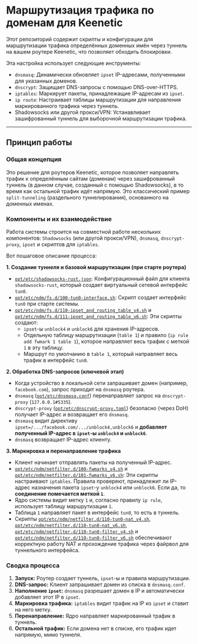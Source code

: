 # Маршрутизация трафика по доменам для Keenetic

Этот репозиторий содержит скрипты и конфигурации для маршрутизации трафика определённых доменных имён через туннель на вашем роутере Keenetic, что позволяет обходить блокировки.

Эта настройка использует следующие инструменты:

- `dnsmasq`: Динамически обновляет `ipset` IP-адресами, полученными для указанных доменов.
- `dnscrypt`: Защищает DNS-запросы с помощью DNS-over-HTTPS.
- `iptables`: Маркирует пакеты, принадлежащие IP-адресам из `ipset`.
- `ip route`: Настраивает таблицы маршрутизации для направления маркированного трафика через туннель.
- Shadowsocks или другой прокси/VPN: Устанавливает зашифрованный туннель для выборочной маршрутизации трафика.

---

## Принцип работы

### Общая концепция

Это решение для роутеров Keenetic, которое позволяет направлять трафик к определённым сайтам (доменам) через зашифрованный туннель (в данном случае, созданный с помощью Shadowsocks), в то время как остальной трафик идёт напрямую. Это классический пример `split-tunneling` (раздельного туннелирования), основанного на доменных именах.

### Компоненты и их взаимодействие

Работа системы строится на совместной работе нескольких компонентов: `Shadowsocks` (или другой прокси/VPN), `dnsmasq`, `dnscrypt-proxy`, `ipset` и скриптов для `iptables`.

Вот пошаговое описание процесса:

**1. Создание туннеля и базовой маршрутизации (при старте роутера)**

*   [`opt/etc/shadowsocks-rust.json`](opt/etc/shadowsocks-rust.json): Конфигурационный файл для клиента `shadowsocks-rust`, который создает виртуальный сетевой интерфейс `tun0`.
*   [`opt/etc/ndm/fs.d/100-tun0-interface.sh`](opt/etc/ndm/fs.d/100-tun0-interface.sh): Скрипт создает интерфейс `tun0` при старте системы.
*   [`opt/etc/ndm/fs.d/110-ipset_and_routing_table_v4.sh`](opt/etc/ndm/fs.d/110-ipset_and_routing_table_v4.sh) и [`opt/etc/ndm/fs.d/111-ipset_and_routing_table_v6.sh`](opt/etc/ndm/fs.d/111-ipset_and_routing_table_v6.sh): Эти скрипты создают:
    *   `ipset`-ы `unblock4` и `unblock6` для хранения IP-адресов.
    *   Отдельную таблицу маршрутизации (`table 1`) и правило (`ip rule add fwmark 1 table 1`), которое направляет весь трафик с меткой `1` в эту таблицу.
    *   Маршрут по умолчанию в `table 1`, который направляет весь трафик в интерфейс `tun0`.

**2. Обработка DNS-запросов (ключевой этап)**

*   Когда устройство в локальной сети запрашивает домен (например, `facebook.com`), запрос приходит на `dnsmasq` роутера.
*   `dnsmasq` ([`opt/etc/dnsmasq.conf`](opt/etc/dnsmasq.conf)) перенаправляет запрос на `dnscrypt-proxy` (`127.0.0.1#5335`).
*   `dnscrypt-proxy` ([`opt/etc/dnscrypt-proxy.toml`](opt/etc/dnscrypt-proxy.toml)) безопасно (через DoH) получает IP-адрес и возвращает его `dnsmasq`.
*   `dnsmasq` видит директиву `ipset=/.../facebook.com/.../unblock4,unblock6` и **добавляет полученный IP-адрес в `ipset`-ы `unblock4` и `unblock6`**.
*   `dnsmasq` возвращает IP-адрес клиенту.

**3. Маркировка и перенаправление трафика**

*   Клиент начинает отправлять пакеты на полученный IP-адрес.
*   [`opt/etc/ndm/netfilter.d/100-fwmarks_v4.sh`](opt/etc/ndm/netfilter.d/100-fwmarks_v4.sh) и [`opt/etc/ndm/netfilter.d/101-fwmarks_v6.sh`](opt/etc/ndm/netfilter.d/101-fwmarks_v6.sh): Эти скрипты настраивают `iptables`. Правила проверяют, принадлежит ли IP-адрес назначения пакета `ipset`-у `unblock4` или `unblock6`. Если да, то **соединение помечается меткой `1`**.
*   Ядро системы видит метку `1` и, согласно правилу `ip rule`, использует таблицу маршрутизации `1`.
*   Таблица `1` направляет пакет в интерфейс `tun0`, то есть в туннель.
*   Скрипты [`opt/etc/ndm/netfilter.d/110-tun0-nat_v4.sh`](opt/etc/ndm/netfilter.d/110-tun0-nat_v4.sh), [`opt/etc/ndm/netfilter.d/110-tun0-nat_v6.sh`](opt/etc/ndm/netfilter.d/110-tun0-nat_v6.sh), [`opt/etc/ndm/netfilter.d/110-tun0-filter_v4.sh`](opt/etc/ndm/netfilter.d/110-tun0-filter_v4.sh) и [`opt/etc/ndm/netfilter.d/110-tun0-filter_v6.sh`](opt/etc/ndm/netfilter.d/110-tun0-filter_v6.sh) обеспечивают корректную работу NAT и прохождение трафика через файрвол для туннельного интерфейса.

### Сводка процесса

1.  **Запуск:** Роутер создает туннель, `ipset`-ы и правила маршрутизации.
2.  **DNS-запрос:** Клиент запрашивает домен из списка в `dnsmasq.conf`.
3.  **Наполнение `ipset`:** `dnsmasq` разрешает домен в IP и автоматически добавляет этот IP в `ipset`.
4.  **Маркировка трафика:** `iptables` видит трафик на IP из `ipset` и ставит на него метку.
5.  **Перенаправление:** Ядро направляет маркированный трафик в туннель.
6.  **Остальной трафик:** Если домена нет в списке, его трафик идет напрямую, мимо туннеля.
